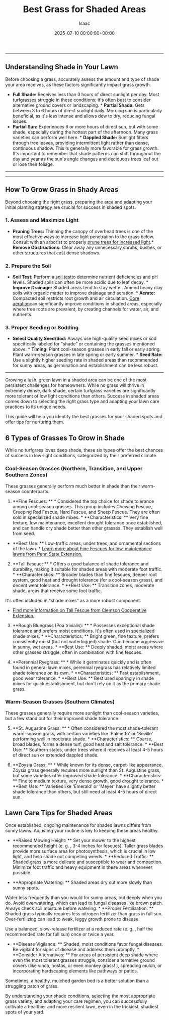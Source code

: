 ﻿---
title: Best Grass for Shaded Areas
description: Growing a lush, green lawn in a shaded area can be one of the most persistent challenges for homeowners. While no grass will thrive in extremely dense, dark...
slug: /best-grass-for-shaded-areas/
date: 2025-07-10 00:00:00+00:00
lastmod: 2025-07-10 00:00:00+03:00
author: Isaac
categories:
- Lawn Care
- Guides
- Landscaping
- Gardening
tags:
- lawn-care
- gra
- shaded
layout: post
---
---
## Understanding Shade in Your Lawn
Before choosing a grass, accurately assess the amount and type of shade your area receives, as these factors significantly impact grass growth.
* **Full Shade:** Receives less than 3 hours of direct sunlight per day. Most turfgrasses struggle in these conditions; it's often best to consider alternative ground covers or landscaping. * **Partial Shade:** Gets between 3 to 6 hours of direct sunlight daily. Morning sun is particularly beneficial, as it's less intense and allows dew to dry, reducing fungal issues.
* **Partial Sun:** Experiences 6 or more hours of direct sun, but with some shade, especially during the hottest part of the afternoon. Many grass varieties can perform well here. * **Dappled Shade:** Sunlight filters through tree leaves, providing intermittent light rather than dense, continuous shadow. This is generally more favorable for grass growth.
It's important to remember that shade patterns can shift throughout the day and year as the sun's angle changes and deciduous trees leaf out or lose their foliage.
---
---
## How To Grow Grass in Shady Areas
Beyond choosing the right grass, preparing the area and adapting your initial planting strategy are crucial for success in shaded spots.
### 1. Assess and Maximize Light
* **Pruning Trees:** Thinning the canopy of overhead trees is one of the most effective ways to increase light penetration to the grass below. Consult with an arborist to properly [prune trees for increased light](https://www.treesaregood.org/treeowner/pruningbasics).* **Remove Obstructions:** Clear away any unnecessary shrubs, bushes, or other structures that cast dense shadows.
### 2. Prepare the Soil
* **Soil Test:** Perform a [soil test](https://extension.umd.edu/resource/soil-testing-and-soil-testing-labs)to determine nutrient deficiencies and pH levels. Shaded soils can often be more acidic due to leaf decay. * **Improve Drainage:** Shaded areas tend to stay wetter. Amend heavy clay soils with organic matter to improve drainage and aeration. * **Aerate:** Compacted soil restricts root growth and air circulation.
[Core aeration](https://extension.umd.edu/resource/lawn-aeration)can significantly improve conditions in shaded areas, especially where tree roots are prevalent, by creating channels for water, air, and nutrients.
### 3. Proper Seeding or Sodding
* **Select Quality Seed/Sod:** Always use high-quality seed mixes or sod specifically labeled for "shade" or containing the grasses mentioned above. * **Timing:** Plant cool-season grasses in early fall or early spring. Plant warm-season grasses in late spring or early summer. * **Seed Rate:** Use a slightly higher seeding rate in shaded areas than recommended for sunny areas, as germination and establishment can be less robust.
---

Growing a lush, green lawn in a shaded area can be one of the most persistent challenges for homeowners. While no grass will thrive in extremely dense, dark shade, certain turfgrass varieties are significantly more tolerant of low light conditions than others. Success in shaded areas comes down to selecting the right grass type and adapting your lawn care practices to its unique needs.

This guide will help you identify the best grasses for your shaded spots and offer tips for nurturing them.

##  6 Types of Grasses To Grow in Shade

While no turfgrass loves deep shade, these six types offer the best chances of success in low-light conditions, categorized by their preferred climate.

###  Cool-Season Grasses (Northern, Transition, and Upper Southern Zones)

These grasses generally perform much better in shade than their warm-season counterparts.

1. **Fine Fescues: ** * Considered the top choice for shade tolerance among cool-season grasses. This group includes Chewing Fescue, Creeping Red Fescue, Hard Fescue, and Sheep Fescue. They are often sold in specialized shade mixes. * **Characteristics: ** Very fine texture, low maintenance, excellent drought tolerance once established, and can handle dry shade better than other grasses. They establish well from seed.

* **Best Use: ** Low-traffic areas, under trees, and ornamental sections of the lawn. * [Learn more about Fine Fescues for low-maintenance lawns from Penn State Extension. ](https://extension.psu.edu/fine-fescues-for-low-maintenance-lawns)

2. **Tall Fescue: ** * Offers a good balance of shade tolerance and durability, making it suitable for shaded areas with moderate foot traffic. * **Characteristics: ** Broader blades than fine fescues, deeper root system, good heat and drought tolerance (for a cool-season grass), and decent wear tolerance. * **Best Use: ** Transition zones, moderate shade, areas that receive some foot traffic.

It's often included in "shade mixes" as a more robust component.

* [Find more information on Tall Fescue from Clemson Cooperative Extension. ](https://www.clemson.edu/extension/rowancounty/lawn/tall-fescue-lawns.html)

3. **Rough Bluegrass (Poa trivialis): ** * Possesses exceptional shade tolerance and prefers moist conditions. It's often used in specialized shade mixes. * **Characteristics: ** Bright green, fine texture, prefers consistently moist (but not waterlogged) shade. Can become aggressive in sunny, wet areas. * **Best Use: ** Deeply shaded, moist areas where other grasses struggle, often in combination with fine fescues.

4. **Perennial Ryegrass: ** * While it germinates quickly and is often found in general lawn mixes, perennial ryegrass has relatively limited shade tolerance on its own. * **Characteristics: ** Fast establishment, good wear tolerance. * **Best Use: ** Best used sparingly in shade mixes for quick establishment, but don't rely on it as the primary shade grass.

###  Warm-Season Grasses (Southern Climates)

These grasses generally require more sunlight than cool-season varieties, but a few stand out for their improved shade tolerance.

5. **St. Augustine Grass: ** * Often considered the most shade-tolerant warm-season grass, with certain varieties like 'Palmetto' or 'Seville' performing well in moderate shade. * **Characteristics: ** Coarse, broad blades, forms a dense turf, good heat and salt tolerance. * **Best Use: ** Southern states, under trees where it receives at least 4-5 hours of direct sun or extended dappled shade.

6. **Zoysia Grass: ** * While known for its dense, carpet-like appearance, Zoysia grass generally requires more sunlight than St. Augustine grass, but some varieties offer improved shade tolerance. * **Characteristics: ** Fine to medium texture, very dense growth, good drought tolerance. * **Best Use: ** Varieties like 'Emerald' or 'Meyer' have slightly better shade tolerance than others, but still need at least 4-5 hours of direct sun.

##  Lawn Care Tips for Shaded Areas

Once established, ongoing maintenance for shaded lawns differs from sunny lawns. Adjusting your routine is key to keeping these areas healthy.

* **Raised Mowing Height: ** Set your mower to the highest recommended height (e. g. , 3-4 inches for fescues). Taller grass blades provide more surface area for photosynthesis, which is crucial in low light, and help shade out competing weeds. * **Reduced Traffic: ** Shaded grass is more delicate and susceptible to wear and compaction. Minimize foot traffic and heavy equipment in these areas whenever possible.

* **Appropriate Watering: ** Shaded areas dry out more slowly than sunny spots.

Water less frequently than you would for sunny areas, but deeply when you do. Avoid overwatering, which can lead to fungal diseases like brown patch. Always check soil moisture before watering. * **Proper Fertilization: ** Shaded grass typically requires less nitrogen fertilizer than grass in full sun. Over-fertilizing can lead to weak, leggy growth prone to disease.

Use a balanced, slow-release fertilizer at a reduced rate (e. g. , half the recommended rate for full sun) once or twice a year.

* **Disease Vigilance: ** Shaded, moist conditions favor fungal diseases. Be vigilant for signs of disease and address them promptly. * **Consider Alternatives: ** For areas of persistent deep shade where even the most tolerant grasses struggle, consider alternative ground covers (like vinca, hostas, or even monkey grass! ), spreading mulch, or incorporating hardscaping elements like pathways or patios.

Sometimes, a healthy, mulched garden bed is a better solution than a struggling patch of grass.

By understanding your shade conditions, selecting the most appropriate grass variety, and adapting your care regimen, you can successfully cultivate a healthier and more resilient lawn, even in the trickiest, shadiest spots of your yard.

